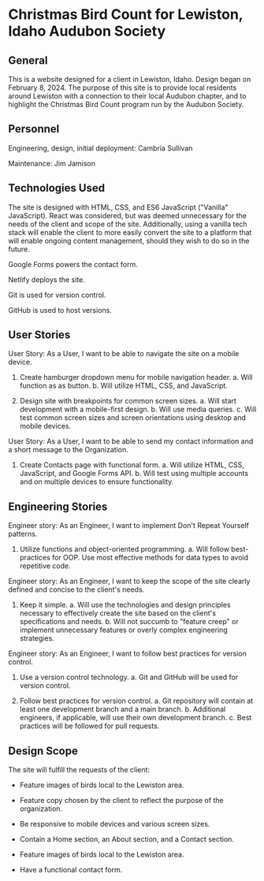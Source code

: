 # Christmas Bird Count for Lewiston, Idaho Audubon Society

## General

This is a website designed for a client in Lewiston, Idaho. Design began on February 8, 2024. The purpose of this site is to provide local residents around Lewiston with a connection to their local Audubon chapter, and to highlight the Christmas Bird Count program run by the Audubon Society.

## Personnel

Engineering, design, initial deployment: Cambria Sullivan

Maintenance: Jim Jamison

## Technologies Used

The site is designed with HTML, CSS, and ES6 JavaScript ("Vanilla" JavaScript). React was considered, but was deemed unnecessary for the needs of the client and scope of the site. Additionally, using a vanilla tech stack will enable the client to more easily convert the site to a platform that will enable ongoing content management, should they wish to do so in the future.

Google Forms powers the contact form.

Netlify deploys the site.

Git is used for version control.

GitHub is used to host versions.

## User Stories

User Story: As a User, I want to be able to navigate the site on a mobile device.

1. Create hamburger dropdown menu for mobile navigation header.
    a. Will function as as button.
    b. Will utilize HTML, CSS, and JavaScript.

2. Design site with breakpoints for common screen sizes.
    a. Will start development with a mobile-first design.
    b. Will use media queries.
    c. Will test common screen sizes and screen orientations using desktop and mobile devices.

User Story: As a User, I want to be able to send my contact information and a short message to the Organization.

1. Create Contacts page with functional form.
    a. Will utilize HTML, CSS, JavaScript, and Google Forms API.
    b. Will test using multiple accounts and on multiple devices to ensure functionality.

## Engineering Stories

Engineer story: As an Engineer, I want to implement Don't Repeat Yourself patterns.

1. Utilize functions and object-oriented programming.
    a. Will follow best-practices for OOP. Use most effective methods for data types to avoid repetitive code.

Engineer story: As an Engineer, I want to keep the scope of the site clearly defined and concise to the client's needs.

1. Keep it simple.
    a. Will use the technologies and design principles necessary to effectively create the site based on the client's specifications and needs.
    b. Will not succumb to "feature creep" or implement unnecessary features or overly complex engineering strategies.

Engineer story: As an Engineer, I want to follow best practices for version control.

1. Use a version control technology.
    a. Git and GitHub will be used for version control.

2. Follow best practices for version control.
    a. Git repository will contain at least one development branch and a main branch.
    b. Additional engineers, if applicable, will use their own development branch.
    c. Best practices will be followed for pull requests.

## Design Scope

The site will fulfill the requests of the client:

* Feature images of birds local to the Lewiston area.

* Feature copy chosen by the client to reflect the purpose of the organization.

* Be responsive to mobile devices and various screen sizes.

* Contain a Home section, an About section, and a Contact section.

* Feature images of birds local to the Lewiston area.

* Have a functional contact form.
